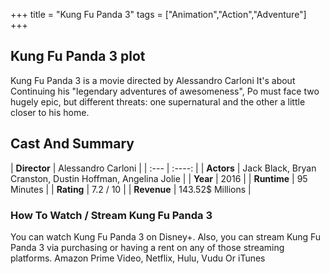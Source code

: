 +++
title = "Kung Fu Panda 3"
tags = ["Animation","Action","Adventure"]
+++
## Kung Fu Panda 3 plot
Kung Fu Panda 3 is a movie directed by Alessandro Carloni It's about Continuing his "legendary adventures of awesomeness", Po must face two hugely epic, but different threats: one supernatural and the other a little closer to his home.
## Cast And Summary
| **Director**      | Alessandro Carloni |
    | :---        |    :----:   |
    |  **Actors** | Jack Black, Bryan Cranston, Dustin Hoffman, Angelina Jolie |
    | **Year**   | 2016    |
    |  **Runtime** | 95 Minutes |
    |  **Rating** | 7.2 / 10 | 
    |  **Revenue** | 143.52$ Millions |
### How To Watch / Stream Kung Fu Panda 3
You can watch Kung Fu Panda 3 on Disney+.
Also, you can stream Kung Fu Panda 3 via purchasing or having a rent on any of those streaming platforms.
Amazon Prime Video, Netflix, Hulu, Vudu Or iTunes